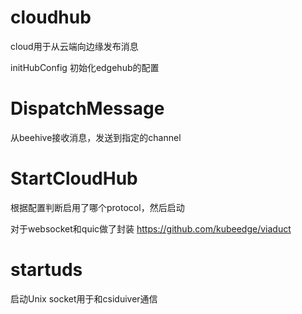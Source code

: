 # cloudhub

cloud用于从云端向边缘发布消息

initHubConfig 初始化edgehub的配置

# DispatchMessage

从beehive接收消息，发送到指定的channel

# StartCloudHub

根据配置判断启用了哪个protocol，然后启动

对于websocket和quic做了封装
https://github.com/kubeedge/viaduct

# startuds

启动Unix socket用于和csiduiver通信



